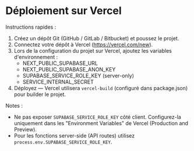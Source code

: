 # Déploiement sur Vercel

Instructions rapides :

1. Créez un dépôt Git (GitHub / GitLab / Bitbucket) et poussez le projet.
2. Connectez votre dépôt à Vercel (https://vercel.com/new).
3. Lors de la configuration du projet sur Vercel, ajoutez les variables d'environnement :
   - NEXT_PUBLIC_SUPABASE_URL
   - NEXT_PUBLIC_SUPABASE_ANON_KEY
   - SUPABASE_SERVICE_ROLE_KEY (server-only)
   - SERVICE_INTERNAL_SECRET
4. Déployez — Vercel utilisera `vercel-build` (configuré dans package.json) pour builder le projet.

Notes :
- Ne pas exposer `SUPABASE_SERVICE_ROLE_KEY` côté client. Configurez-la uniquement dans les "Environment Variables" de Vercel (Production and Preview).
- Pour les fonctions server-side (API routes) utilisez `process.env.SUPABASE_SERVICE_ROLE_KEY`.

